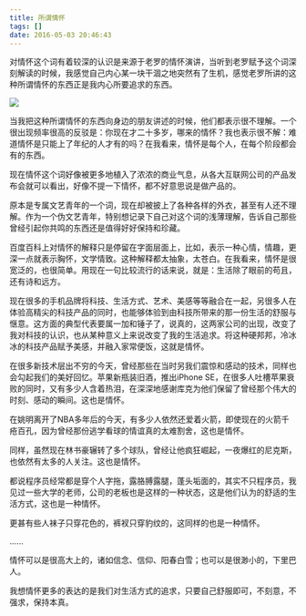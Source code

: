 ```yaml
---
title: 所谓情怀
tags: []
date: 2016-05-03 20:46:43
---
```


对情怀这个词有着较深的认识是来源于老罗的情怀演讲，当听到老罗赋予这个词深刻解读的时候，我感觉自己内心某一块干涸之地突然有了生机，感觉老罗所讲的这种所谓情怀的东西正是我内心所要追求的东西。

![](/image/laoluo.jpg)

当我把这种所谓情怀的东西向身边的朋友讲述的时候，他们都表示很不理解。一个很出现频率很高的反驳是：你现在才二十多岁，哪来的情怀？我也表示很不解：难道情怀是只能上了年纪的人才有的吗？在我看来，情怀是每个人，在每个阶段都会有的东西。  

现在情怀这个词好像被更多地植入了浓浓的商业气息，从各大互联网公司的产品发布会就可以看出，好像不提一下情怀，都不好意思说是做产品的。  

原本是专属文艺青年的一个词，现在却被披上了各种各样的外衣，甚至有人还不理解。作为一个伪文艺青年，特别想记录下自己对这个词的浅薄理解，告诉自己那些曾经引起你共鸣的东西还是值得好好保持和珍藏。  

百度百科上对情怀的解释只是停留在字面层面上，比如，表示一种心情，情趣，更深一点就表示胸怀，文学情致。这种解释都太抽象，太苍白。在我看来，情怀是很宽泛的，也很简单。用现在一句比较流行的话来说，就是：生活除了眼前的苟且，还有诗和远方。  

现在很多的手机品牌将科技、生活方式、艺术、美感等等融合在一起，另很多人在体验高精尖的科技产品的同时，也能够体验到由科技所带来的那一份生活的舒服与惬意。这方面的典型代表要属一加和锤子了，说真的，这两家公司的出现，改变了我对科技的认识，也从某种意义上来说改变了我的生活追求。将这种硬邦邦，冷冰冰的科技产品赋予美感，并融入家常便饭，这就是情怀。  

在很多新技术层出不穷的今天，曾经那些在当时另我们震惊和感动的技术，同样也会勾起我们的美好回忆。苹果新瓶装旧酒，推出iPhone SE，在很多人吐槽苹果衰败的同时，又有多少人含着热泪，在深深地感谢库克为他们保留了曾经那个伟大的时刻、感动的瞬间。这也是情怀。   

在姚明离开了NBA多年后的今天，有多少人依然还爱着火箭，即使现在的火箭千疮百孔，因为曾经那份逃学看球的情谊真的太难割舍，这也是情怀。  

同样，虽然现在林书豪辗转了多个球队，曾经让他疯狂崛起，一夜爆红的尼克斯，也依然有太多的人关注。这也是情怀。  

都说程序员经常都是穿个人字拖，露胳膊露腿，蓬头垢面的，其实不只程序员，我见过一些大学的老师，公司的老板也是这样的一种状态，这是他们认为的舒适的生活方式，这也是一种情怀。  

更甚有些人袜子只穿花色的，裤衩只穿豹纹的，这同样的也是一种情怀。  

......  

情怀可以是很高大上的，诸如信念、信仰、阳春白雪；也可以是很渺小的，下里巴人。

我想情怀更多的表达的是我们对生活方式的追求，只要自己舒服即可，不刻意，不强求，保持本真。